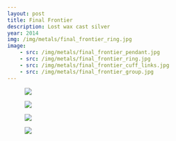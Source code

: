 ```yaml
---
layout: post
title: Final Frontier
description: Lost wax cast silver
year: 2014
img: /img/metals/final_frontier_ring.jpg
image:
    - src: /img/metals/final_frontier_pendant.jpg
    - src: /img/metals/final_frontier_ring.jpg
    - src: /img/metals/final_frontier_cuff_links.jpg
    - src: /img/metals/final_frontier_group.jpg
---
```

<figure>
  <img
    class="post-image" src="{{ page.image[0].src }}">
</figure>


<figure>
  <img
    class="post-image" src="{{ page.image[1].src }}">
</figure>


<figure>
  <img
    class="post-image" src="{{ page.image[2].src }}">
</figure>


<figure>
  <img
    class="post-image" src="{{ page.image[3].src }}">
</figure>


